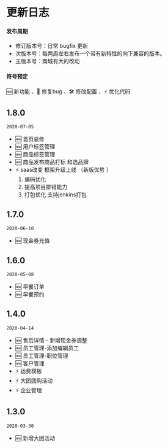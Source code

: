# 更新日志


#### 发布周期

- 修订版本号：日常 bugfix 更新
- 次版本号：每两周左右发布一个带有新特性的向下兼容的版本。
- 主版本号：商城有大的改动

#### 符号预定
 
🆕 新功能 、🐞 修复bug 、🛠 修改配置 、⚡️  优化代码

## 1.8.0

`2020-07-05`

- 🆕 首页装修
- 🆕 用户标签管理
- 🆕 商品标签管理
- 🆕 商品发布商品打标 和选品牌
- ⚡️  saas改变 框架升级上线 （新版优势 ）
  1. 编码优化
  2. 提高项目排错能力
  3. 打包优化 支持jenkins打包



## 1.7.0

`2020-06-10`

- 🆕 现金券充值

## 1.6.0

`2020-05-08`

- 🆕 早餐订单
- 🆕 早餐预约

## 1.4.0

`2020-04-14`

- 🆕 售后详情 - 新增现金券调整
- 🆕 员工管理-添加编辑员工
- 🆕 员工管理-职位管理
- 🆕 客户管理
- ⚡️  运费模板 
- ⚡️  大团团购活动
- ⚡️  企业管理



## 1.3.0

`2020-03-30`

- 🆕 新增大团活动